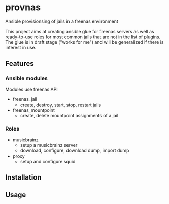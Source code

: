 # provnas
Ansible provisionsing of jails in a freenas environment

This project aims at creating ansible glue for freenas servers as well as ready-to-use roles for most common jails that are not in the list of plugins.
The glue is in draft stage ("works for me") and will be generalized if there is interest in use.

## Features
### Ansible modules
Modules use freenas API
* freenas_jail
  * create, destroy, start, stop, restart jails
* freenas_mountpoint 
  * create, delete mountpoint assignments of a jail
### Roles
* musicbrainz
  * setup a musicbrainz server
  * download, configure, download dump, import dump
* proxy
  * setup and configure squid
## Installation

## Usage


